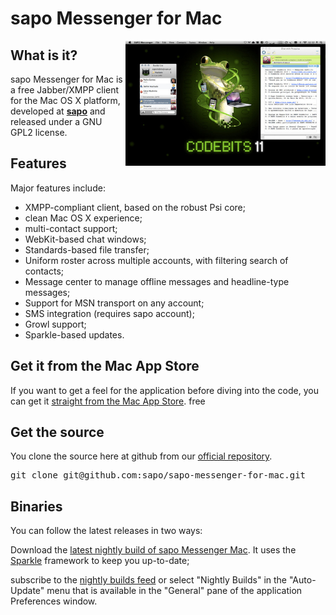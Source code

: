# sapo Messenger for Mac #

<div class="page-header"></div>

<img src="screenshot.jpg" style="width: 320px; height: auto; float: right;">

## What is it?

<span class="brand">sapo</span> Messenger for Mac is a free Jabber/XMPP client for the Mac OS X platform,
developed at **[sapo][s]** and released under a GNU GPL2 license.


## Features

Major features include:

  * XMPP-compliant client, based on the robust Psi core;
  * clean Mac OS X experience;
  * multi-contact support;
  * WebKit-based chat windows;
  * Standards-based file transfer;
  * Uniform roster across multiple accounts, with filtering search of contacts;
  * Message center to manage offline messages and headline-type messages;
  * Support for MSN transport on any account;
  * SMS integration (requires <span class="brand">sapo</span> account);
  * Growl support;
  * Sparkle-based updates.

## Get it from the Mac App Store

If you want to get a feel for the application before diving into the code, you
can get it [straight from the Mac App Store][1]. free

## Get the source

You clone the source here at github from our [official repository][2].

<pre class="prettyprint">git clone git@github.com:sapo/sapo-messenger-for-mac.git</pre>
    
## Binaries

You can follow the latest releases in two ways:

Download the [latest nightly build of sapo Messenger Mac][3]. It uses the
[Sparkle][4] framework to keep you up-to-date;

subscribe to the [nightly builds feed][5] or select "Nightly Builds" in the
"Auto-Update" menu that is available in the "General" pane of the application
Preferences window.

   [s]: http://www.sapo.pt
   [1]: http://itunes.apple.com/pt/app/sapo-messenger/id438217935?mt=12
   [2]: https://github.com/sapo/sapo-messenger-for-mac
   [3]: http://messenger.sapo.pt/software_update/mac/nightly_builds/SAPO_Messenger-latest_build.zip
   [4]: http://sparkle.andymatuschak.org/
   [5]: http://messenger.sapo.pt/software_update/mac/nightly_builds/appcast_feed.xml

